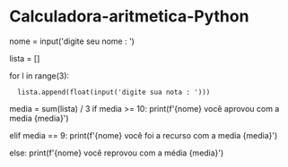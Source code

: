 # Calculadora-aritmetica-Python
nome = input('digite seu nome : ')

lista = []

for l in range(3):

      lista.append(float(input('digite sua nota : ')))

media = sum(lista) / 3
if media >= 10:
    print(f'{nome} você aprovou com a media {media}')

elif media == 9:
    print(f'{nome} você foi a recurso com a media {media}')

else:
    print(f'{nome} você reprovou com a média {media}')
